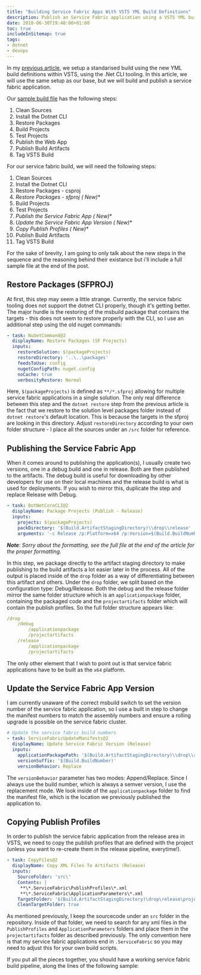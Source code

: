 ```yaml
---
title: "Building Service Fabric Apps With VSTS YML Build Definitions"
description: Publish an Service Fabric application using a VSTS YML build definition.
date: 2018-06-30T19:40:00+01:00
toc: true
includeInSitemap: true
tags:
- dotnet
- devops
---
```


In my [previous article](/article/2018/06/automated-builds-in-vsts-with-yml-build-definitions/), we setup a standarised build using the new YML build definitions within VSTS, using the .Net CLI tooling. In this article, we will use the same setup as our base, but we will build and publish a service fabric application.

<!-- more -->

Our [sample build file](/article/2018/06/automated-builds-in-vsts-with-yml-build-definitions/) has the following steps:

1. Clean Sources
2. Install the Dotnet CLI
3. Restore Packages
4. Build Projects
5. Test Projects
6. Publish the Web App
7. Publish Build Artifacts
8. Tag VSTS Build

For our service fabric build, we will need the following steps:

1. Clean Sources
2. Install the Dotnet CLI
3. Restore Packages - csproj
4. **Restore Packages - sfproj (* New)**
5. Build Projects
6. Test Projects
7. **Publish the Service Fabric App (* New)**
8. **Update the Service Fabric App Version (* New)**
9. **Copy Publish Profiles (* New)**
10. Publish Build Artifacts
11. Tag VSTS Build

For the sake of brevity, I am going to only talk about the new steps in the sequence and the reasoning behind their existance but i'll include a full sample file at the end of the post.

## Restore Packages (SFPROJ)

At first, this step may seem a little strange. Currently, the service fabric tooling does not support the dotnet CLI properly, though it's getting better. The major hurdle is the restoring of the msbuild package that contains the targets - this does not seem to restore properly with the CLI, so I use an additional step using the old nuget commands:

```yml
- task: NuGetCommand@2
  displayName: Restore Packages (SF Projects)
  inputs:
    restoreSolution: $(packageProjects)
    restoreDirectory: '..\..\packages'
    feedsToUse: config
    nugetConfigPath: nuget.config
    noCache: true
    verbosityRestore: Normal
```

Here, `$(packageProjects)` is defined as `**/*.sfproj` allowing for multiple service fabric applications in a single solution. The only real difference between this step and the `dotnet restore` step from the previous article is the fact that we restore to the solution level packages folder instead of `dotnet restore`'s default location. This is because the targets in the sfproj are looking in this directory. Adjust `restoreDirectory` according to your own folder structure - I place all the sources under an `/src` folder for reference.

## Publishing the Service Fabric App

When it comes around to publishing the application(s), I usually create two versions, one in a debug build and one in release. Both are then published to the artifacts. The debug build is useful for downloading by other developers for use on their local machines and the release build is what is used for deployments. If you wish to mirror this, duplicate the step and replace Release with Debug.

```yml
- task: DotNetCoreCLI@2
  displayName: Package Projects (Publish - Release)
  inputs:
    projects: $(packageProjects)
    packDirectory: '$(Build.ArtifactStagingDirectory)\\drop\\release'
    arguments: '-c Release /p:Platform=x64 /p:Version=$(Build.BuildNumber) /t:Package /p:PackageLocation=$(Build.ArtifactStagingDirectory)\drop\release\applicationpackage'
```

***Note***: *Sorry about the formatting, see the full file at the end of the article for the proper formatting.*

In this step, we package directly to the artifact staging directory to make publishing to the build artifacts a lot easier later in the process. All of the output is placed inside of the `drop` folder as a way of differentiating between this artifact and others. Under the `drop` folder, we split based on the configuration type: Debug/Release. Both the debug and the release folder mirror the same folder structure which is an `applicationpackage` folder, containing the packaged code and the `projectartifacts` folder which will contain the publish profiles. So the full folder structure appears like:

```yml
/drop
    /debug
        /applicationpackage
        /projectartifacts
    /release
        /applicationpackage
        /projectartifacts
```

The only other element that I wish to point out is that service fabric applications have to be built as the `x64` platform.

## Update the Service Fabric App Version

I am currently unaware of the correct msbuild switch to set the version number of the service fabric application, so I use a built in step to change the manifest numbers to match the assembly numbers and ensure a rolling upgrade is possible on the service fabric cluster.

```yml
# Update the service fabric build numbers
- task: ServiceFabricUpdateManifests@2
  displayName: Update Service Fabric Version (Release)
  inputs:
    applicationPackagePath: '$(Build.ArtifactStagingDirectory)\\drop\\release\\applicationpackage'
    versionSuffix: '$(Build.BuildNumber)'
    versionBehavior: Replace
```

The `versionBehavior` parameter has two modes: Append/Replace. Since I always use the build number, which is always a semver version, I use the replacement mode. We look inside of the `applicationpackage` folder to find the manifest file, which is the location we previously published the application to.

## Copying Publish Profiles

In order to publish the service fabric application from the release area in VSTS, we need to copy the publish profiles that are defined with the project (unless you want to re-create them in the release pipeline, everytime!).

```yml
- task: CopyFiles@2
  displayName: Copy XML Files To Artifacts (Release)
  inputs:
    SourceFolder: 'src\'
    Contents: |
     **\*.ServiceFabric\PublishProfiles\*.xml
     **\*.ServiceFabric\ApplicationParameters\*.xml
    TargetFolder: '$(Build.ArtifactStagingDirectory)\drop\release\projectartifacts\'
    CleanTargetFolder: true
```

As mentioned previously, I keep the sourcecode under an `src` folder in the repository. Inside of that folder, we need to search for any xml files in the `PublishProfiles` and `ApplicationParameters` folders and place them in the `projectartifacts` folder as described previously. The only convention here is that my service fabric applications end in `.ServiceFabric` so you may need to adjust this for your own build scripts.

If you put all the pieces together, you should have a working service fabric build pipeline, along the lines of the following sample:

<script src="https://gist.github.com/Im5tu/3f114127c4174cb4e6602d6295b8c827.js"></script>

